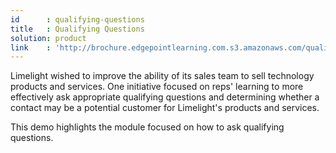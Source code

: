 ```yaml
---
id      : qualifying-questions
title   : Qualifying Questions
solution: product
link    : 'http://brochure.edgepointlearning.com.s3.amazonaws.com/qualifying-questions-SL/story.html'
---
```

Limelight wished to improve the ability of its sales team to sell technology products and services. One initiative focused on reps' learning to more effectively ask appropriate qualifying questions and determining whether a contact may be a potential customer for Limelight's products and services.

This demo highlights the module focused on how to ask qualifying questions.
